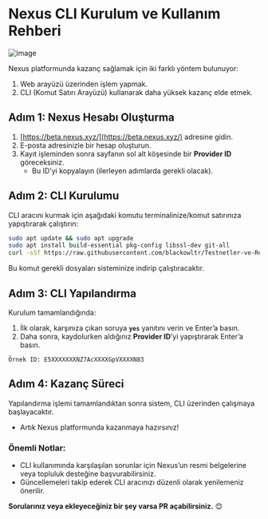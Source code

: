 # Nexus CLI Kurulum ve Kullanım Rehberi  

![image](https://github.com/user-attachments/assets/5e4ec2c7-569b-45fb-9ddb-468854bad618)

Nexus platformunda kazanç sağlamak için iki farklı yöntem bulunuyor:  
1. Web arayüzü üzerinden işlem yapmak.  
2. CLI (Komut Satırı Arayüzü) kullanarak daha yüksek kazanç elde etmek.  

## Adım 1: Nexus Hesabı Oluşturma  

1. [https://beta.nexus.xyz/](https://beta.nexus.xyz/) adresine gidin.  
2. E-posta adresinizle bir hesap oluşturun.  
3. Kayıt işleminden sonra sayfanın sol alt köşesinde bir **Provider ID** göreceksiniz.  
   - Bu ID’yi kopyalayın (ilerleyen adımlarda gerekli olacak).  

## Adım 2: CLI Kurulumu  

CLI aracını kurmak için aşağıdaki komutu terminalinize/komut satırınıza yapıştırarak çalıştırın:  
```bash
sudo apt update && sudo apt upgrade
sudo apt install build-essential pkg-config libssl-dev git-all
curl -sSf https://raw.githubusercontent.com/blackowltr/Testnetler-ve-Rehberler/refs/heads/main/Nexus/cli.sh | sh
```

Bu komut gerekli dosyaları sisteminize indirip çalıştıracaktır.  

## Adım 3: CLI Yapılandırma  

Kurulum tamamlandığında:  

1. İlk olarak, karşınıza çıkan soruya **`yes`** yanıtını verin ve Enter’a basın.  
2. Daha sonra, kaydolurken aldığınız **Provider ID**’yi yapıştırarak Enter’a basın.  

`Örnek ID: E5XXXXXXXNZ7AcXXXXGpVXXXXN83`

## Adım 4: Kazanç Süreci  

Yapılandırma işlemi tamamlandıktan sonra sistem, CLI üzerinden çalışmaya başlayacaktır.  
- Artık Nexus platformunda kazanmaya hazırsınız!  

### Önemli Notlar:  

- CLI kullanımında karşılaşılan sorunlar için Nexus’un resmi belgelerine veya topluluk desteğine başvurabilirsiniz.  
- Güncellemeleri takip ederek CLI aracınızı düzenli olarak yenilemeniz önerilir.  

**Sorularınız veya ekleyeceğiniz bir şey varsa PR açabilirsiniz.** 😊  
